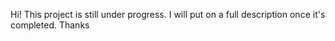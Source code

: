 Hi! This project is still under progress. I will put on a full description once it's completed. Thanks
